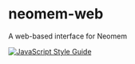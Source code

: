 # neomem-web

A web-based interface for Neomem

[![JavaScript Style Guide](https://img.shields.io/badge/code_style-standard-brightgreen.svg)](https://standardjs.com)

